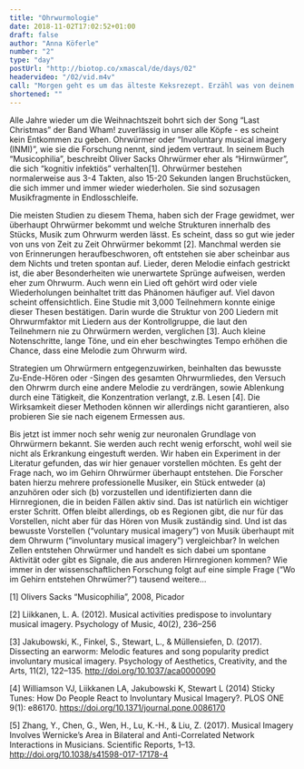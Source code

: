 ```yaml
---
title: "Ohrwurmologie"
date: 2018-11-02T17:02:52+01:00
draft: false
author: "Anna Köferle"
number: "2"
type: "day"
postUrl: "http://biotop.co/xmascal/de/days/02"
headervideo: "/02/vid.m4v"
call: "Morgen geht es um das älteste Keksrezept. Erzähl was von deinem ältesten Keksrezept. #biotop_advent"
shortened: ""
---
```

Alle Jahre wieder um die Weihnachtszeit bohrt sich der Song “Last Christmas” der Band Wham! zuverlässig in unser alle Köpfe - es scheint kein Entkommen zu geben. Ohrwürmer oder
“Involuntary musical imagery (INMI)”, wie sie die Forschung nennt, sind jedem vertraut. In seinem Buch “Musicophilia”, beschreibt Oliver Sacks Ohrwürmer eher als “Hirnwürmer”, die sich “kognitiv infektiös” verhalten[1]. Ohrwürmer bestehen normalerweise aus 3-4 Takten, also 15-20 Sekunden langen Bruchstücken, die sich immer und immer wieder wiederholen. Sie sind sozusagen Musikfragmente in Endlosschleife.

Die meisten Studien zu diesem Thema, haben sich der Frage gewidmet, wer überhaupt Ohrwürmer bekommt und welche Strukturen innerhalb des Stücks, Musik zum Ohrwurm werden lässt. Es scheint, dass so gut wie jeder von uns von Zeit zu Zeit Ohrwürmer bekommt [2]. Manchmal werden sie von Erinnerungen heraufbeschworen, oft entstehen sie aber scheinbar aus dem Nichts und treten spontan auf. Lieder, deren Melodie einfach gestrickt ist, die aber Besonderheiten wie unerwartete Sprünge aufweisen, werden eher zum Ohrwurm. Auch wenn ein Lied oft gehört wird oder viele Wiederholungen beinhaltet tritt das Phänomen häufiger auf. Viel davon scheint offensichtlich. Eine Studie mit 3,000 Teilnehmern konnte einige dieser Thesen bestätigen. Darin wurde die Struktur von 200 Liedern mit Ohrwurmfaktor mit Liedern aus der Kontrollgruppe, die laut den Teilnehmern nie zu Ohrwürmern werden, verglichen [3]. Auch kleine Notenschritte, lange Töne, und ein eher beschwingtes Tempo erhöhen die Chance, dass eine Melodie zum Ohrwurm wird.

Strategien um Ohrwürmern entgegenzuwirken, beinhalten das bewusste Zu-Ende-Hören oder -Singen des gesamten Ohrwurmliedes, den Versuch den Ohrwrm durch eine andere Melodie zu verdrängen, sowie Ablenkung durch eine Tätigkeit, die Konzentration verlangt, z.B. Lesen [4]. Die Wirksamkeit dieser Methoden können wir allerdings nicht garantieren, also probieren Sie sie nach eigenem Ermessen aus.

Bis jetzt ist immer noch sehr wenig zur neuronalen Grundlage von Ohrwürmern bekannt. Sie werden auch recht wenig erforscht, wohl weil sie nicht als Erkrankung eingestuft werden. Wir haben ein Experiment in der Literatur gefunden, das wir hier genauer vorstellen möchten. Es geht der Frage nach, wo im Gehirn Ohrwürmer überhaupt entstehen. Die Forscher baten hierzu mehrere professionelle Musiker, ein Stück entweder (a) anzuhören oder sich (b) vorzustellen und identifizierten dann die Hirnregionen, die in beiden Fällen aktiv sind. Das ist natürlich ein wichtiger erster Schritt. Offen bleibt allerdings, ob es Regionen gibt, die nur für das Vorstellen, nicht aber für das Hören von Musik zuständig sind. Und ist das bewusste Vorstellen (“voluntary musical imagery”) von Musik überhaupt mit dem Ohrwurm (“involuntary musical imagery”) vergleichbar? In welchen Zellen entstehen Ohrwürmer und handelt es sich dabei um spontane Aktivität oder gibt es Signale, die aus anderen Hirnregionen kommen? Wie immer in der wissenschaftlichen Forschung folgt auf eine simple Frage (“Wo im Gehirn entstehen Ohrwümer?”) tausend weitere...

<!--more-->

[1] Olivers Sacks “Musicophilia”, 2008, Picador

[2] Liikkanen, L. A. (2012). Musical activities predispose to involuntary musical imagery. Psychology of Music, 40(2), 236–256

[3] Jakubowski, K., Finkel, S., Stewart, L., & Müllensiefen, D. (2017). Dissecting an earworm: Melodic features and song popularity predict involuntary musical imagery. Psychology of Aesthetics, Creativity, and the Arts, 11(2), 122–135. http://doi.org/10.1037/aca0000090

[4] Williamson VJ, Liikkanen LA, Jakubowski K, Stewart L (2014) Sticky Tunes: How Do People React to Involuntary Musical Imagery?. PLOS ONE 9(1): e86170. https://doi.org/10.1371/journal.pone.0086170

[5]  Zhang, Y., Chen, G., Wen, H., Lu, K.-H., & Liu, Z. (2017). Musical Imagery Involves Wernicke’s Area in Bilateral and Anti-Correlated Network Interactions in Musicians. Scientific Reports, 1–13. http://doi.org/10.1038/s41598-017-17178-4
